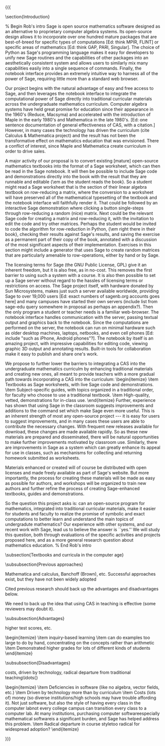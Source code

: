 {{{

\section{Introduction}

% Begin Rob's intro
Sage is open source mathematics software designed as an alternative to proprietary computer algebra systems.  Its open-source design allows it to incorporate over one hundred mature packages that are best-of-breed for specific types of computations [Ed: think MPIR, FLINT] or specific areas of mathematics [Ed: think GAP, PARI, Singular].  The choice of Python as Sage's programming language makes it easy for developers to unify new Sage routines and the capabilities of other packages into an aesthetically consistent system and allows users to similarly mix many capabilities easily into a single sequence of commands.  Finally, the notebook interface provides an extremely intuitive way to harness all of the power of Sage, requiring little more than a standard web browser.

Our project begins with the natural advantage of easy and free access to Sage, and then leverages the notebook interface to integrate the computational power of Sage directly into traditional curricular materials across the undergraduate mathematics curriculum.  Computer algebra systems have held great promise for education since their appearance in the 1960's (Reduce, Macsyma) and accelerated with the introduction of Maple in the early 1980's and Mathematica in the late 1980's.  [Ed: one sentence documentation of general effectiveness of CAS, with a citation.]  However, in many cases the technology has driven the curriculum (cite Calculus \& Mathematica project) and the result has not been the transformative effect on mathematics education that was envisioned.  There a conflict of interest, since Maple and Mathematica create curriculum in order to drive sales.

A major activity of our proposal is to convert existing [mature] open-source mathematics textbooks into the format of a Sage worksheet, which can then be read in the Sage notebook.  It will then be possible to include Sage code and demonstrations directly into the book with the result that they are runnable and editable {\em as the student reads the book}.  So a student might read a Sage worksheet that is the section of their linear algebra textbook on row-reducing a matrix, where the conversion to a worksheet will have preserved all of the mathematical typesetting of the textbook and the notebook interface will faithfully render it.  That could be followed by an interactive Sage demonstration where clicking a button single-steps through row-reducing a random (nice) matrix.  Next could be the relevant Sage code for creating a matrix and row-reducing it, with the invitation to edit the code and try other matrices.  Perhaps the student would be invited to code the algorithm for row-reduction in Python, {\em right there in their book}, checking their results against Sage's results, and saving the exercise as a permanent part of their copy of the book, annotated with a discussion of the most significant aspects of their implementation.  Exercises in this section might include a generator that uses Sage to create random matrices that are particularly amenable to row-operations, either by hand or by Sage.

The licensing terms for Sage (the GNU Public License, GPL) give it an inherent freedom, but it is also free, as in no-cost.  This removes the first barrier to using such a system with a course.  It is also then possible to set up a Sage server without regard to the hassles of licensing terms or restrictions on access.  The Sage project itself, with hardware donated by Sun Microsystems, makes just such a server available worldwide, providing Sage to over 19,000 users [Ed: exact numbers of sagenb.org accounts goes here] and many campuses have started their own servers (include list from sage-edu query somewhere in proposal as perhaps an appendix?).  Then the only program a student or teacher needs is a familiar web-browser.  The notebook interface handles communication with the server, passing textual output and graphics back to the notebook.  Since the computations are performed on the server, the notebook can run on minimal hardware such as older desktop machines, laptops, netbooks, and even cell phones [Ed: include "such as iPhone, Android phones"?].  The notebook by itself is an amazing project, with impressive capabilities for editing code, viewing graphic 3D output and annotating results.  Built-in tools for collaboration make it easy to publish and share one's work.

We propose to further lower the barriers to integrating a CAS into the undergraduate mathematics curriculm by enhancing traditional materials and creating new ones, all meant to provide teachers with a more gradual path towards incorporating a CAS into the curriculum:
\begin{itemize}
\item Textbooks as Sage worksheets, with live Sage code and demonstrations.
\item Subject-specific guides, with topics organized in a traditional order, for faculty who choose to use a traditional textbook.
\item High-quality, vetted, demonstrations for in-class use.
\end{itemize}
Further, experience has shown that using Sage in the classroom suggests improvements and additions to the command set which make Sage even more useful.  This is an inherent strength of most any open-source project --- it is easy for users to suggest improvements, and in many cases these users are able to contribute the necessary changes.  With frequent new releases available for download, these changes are made available rapidly.  So as these new materials are prepared and disseminated, there will be natural opportunities to make further improvements motivated by classroom use.  Similarly, there are improvements in Sage as a system which can greatly enhance its appeal for use in classes, such as mechanisms for collecting and returning homework submitted as worksheets.

Materials enhanced or created will of course be distributed with open licenses and made freely available as part of Sage's website.  But more importantly, the process for creating these materials will be made as easy as possible for authors, and workshops will be organized to train new authors and further refine the process of creating Sage-enhanced textbooks, guides and demonstrations.

So the question this project asks is: can an open-source program for mathematics, integrated into traditional curricular materials, make it easier for students and faculty to realize the promise of symbolic and exact computations to better learn and understand the main topics of undergradute mathematics?  Our experience with other systems, and our recent work with Sage, lead us to believe the answer is ``yes.''  We will study this question, both through evaluations of the specific activities and projects proposed here, and as a more general research question about mathematics education.
% End Rob's intro


\subsection{Textbooks and curricula in the computer age}



\subsubsection{Previous approaches}

Mathematica and calculus, Banchoff (Brown), etc.  Successful approaches exist, but they have not been widely adopted

Cited previous research should back up the advantages and disadvantages below.

We need to back up the idea that using CAS in teaching is effective (some reviewers may doubt it).

\subsubsection{Advantages}

higher test scores, etc.

\begin{itemize}
\item  inquiry-based learning
\item  can do examples too large to do by hand, concentrating on the concepts rather than arithmetic
\item  Demonstrated higher grades for lots of different kinds of students
\end{itemize}


\subsubsection{Disadvantages}

costs, driven by technology, radical departure from traditional teaching\ldots{}


\begin{itemize}
\item  Deficiencies in software (like no algebra, vector fields, etc.) 
\item  Driven by technology more than by curriculum
\item  Costs (lots of) money (so diverse institutions/high schools may have trouble affording it). Not just software, but also the style of having every class in the computer labnot every college campus can transition every class to a computer lab.  At many institutions, purchasing computer softwareespecially mathematical softwareis a significant burden, and Sage has helped address this problem.
\item  Radical departure in course styletoo radical for widespread adoption?
\end{itemize}



}}}
